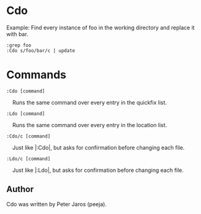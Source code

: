 Cdo
===
Example: Find every instance of foo in the working directory and replace it with bar.

    :grep foo
    :Cdo s/foo/bar/c | update

Commands
===

`:Cdo [command]`

&nbsp;&nbsp;&nbsp;&nbsp;Runs the same command over every entry in the quickfix list.

`:Ldo [command]`

&nbsp;&nbsp;&nbsp;&nbsp;Runs the same command over every entry in the location list.

`:Cdo/c [command]`

&nbsp;&nbsp;&nbsp;&nbsp;Just like |:Cdo|, but asks for confirmation before changing each file.

`:Ldo/c [command]`

&nbsp;&nbsp;&nbsp;&nbsp;Just like |:Ldo|, but asks for confirmation before changing each file.

Author
------

Cdo was written by Peter Jaros (peeja).

